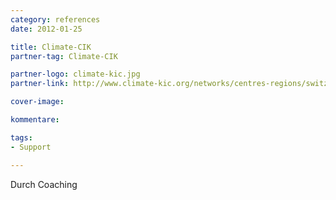 ```yaml
---
category: references
date: 2012-01-25

title: Climate-CIK
partner-tag: Climate-CIK

partner-logo: climate-kic.jpg
partner-link: http://www.climate-kic.org/networks/centres-regions/switzerland/

cover-image: 

kommentare:

tags:
- Support

---
```


Durch Coaching